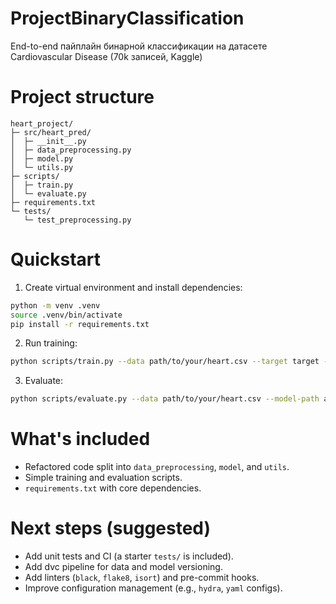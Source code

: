 # ProjectBinaryClassification
End-to-end пайплайн бинарной классификации на датасете Cardiovascular Disease (70k записей, Kaggle)
# Project structure
```
heart_project/
├─ src/heart_pred/             
│  ├─ __init__.py
│  ├─ data_preprocessing.py
│  ├─ model.py
│  └─ utils.py
├─ scripts/
│  ├─ train.py
│  └─ evaluate.py
├─ requirements.txt
└─ tests/
   └─ test_preprocessing.py
```
# Quickstart

1. Create virtual environment and install dependencies:

```bash
python -m venv .venv
source .venv/bin/activate
pip install -r requirements.txt
```

2. Run training:

```bash
python scripts/train.py --data path/to/your/heart.csv --target target --output-dir artifacts
```

3. Evaluate:

```bash
python scripts/evaluate.py --data path/to/your/heart.csv --model-path artifacts/model.joblib
```

# What's included

- Refactored code split into `data_preprocessing`, `model`, and `utils`.
- Simple training and evaluation scripts.
- `requirements.txt` with core dependencies.

# Next steps (suggested)

- Add unit tests and CI (a starter `tests/` is included).
- Add dvc pipeline for data and model versioning.
- Add linters (`black`, `flake8`, `isort`) and pre-commit hooks.
- Improve configuration management (e.g., `hydra`, `yaml` configs).
